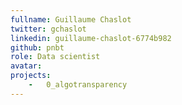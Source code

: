 ```yaml
---
fullname: Guillaume Chaslot
twitter: gchaslot
linkedin: guillaume-chaslot-6774b982
github: pnbt
role: Data scientist
avatar:
projects:
    -   0_algotransparency
---
```

